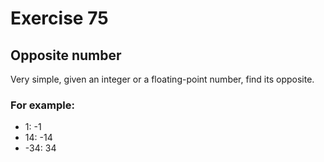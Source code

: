 # Exercise 75

## Opposite number

Very simple, given an integer or a floating-point number, find its opposite.

### For example:

* 1: -1
* 14: -14
* -34: 34